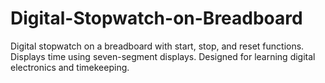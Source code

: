 # Digital-Stopwatch-on-Breadboard
Digital stopwatch on a breadboard with start, stop, and reset functions. Displays time using seven-segment displays. Designed for learning digital electronics and timekeeping.
